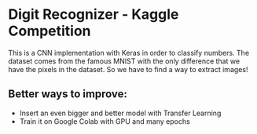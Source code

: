 # Digit Recognizer - Kaggle Competition
This is a CNN implementation with Keras in order to classify numbers. 
The dataset comes from the famous MNIST with the only difference that we have the pixels in the dataset.
So we have to find a way to extract images!

## Better ways to improve:
* Insert an even bigger and better model with Transfer Learning
* Train it on Google Colab with GPU and many epochs
